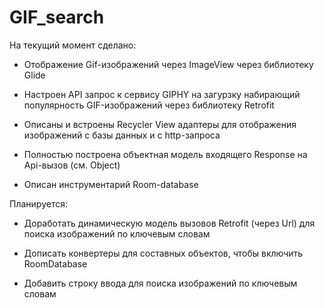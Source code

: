 # GIF_search

На текущий момент сделано:

* Отображение Gif-изображений через ImageView через библиотеку Glide

* Настроен API запрос к сервису GIPHY на загурзку набирающий популярность GIF-изображений через библиотеку Retrofit

* Описаны и встроены Recycler View адаптеры для отображения изображений с базы данных и с http-запроса

* Полностью построена объектная модель входящего Response на Api-вызов (см. Object)

* Описан инструментарий Room-database

Планируется:

* Доработать динамическую модель вызовов Retrofit (через Url) для поиска изображений по ключевым словам

* Дописать конвертеры для составных объектов, чтобы включить RoomDatabase

* Добавить строку ввода для поиска изображений по ключевым словам
